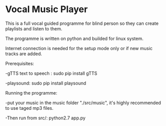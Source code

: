 # Vocal Music Player

This is a full vocal guided programme for blind person so they can create playlists and listen to them. 

The programme is written on python and builded for linux system.

Internet connection is needed for the setup mode only or if new music tracks are added.


Prerequisites:

-gTTS text to speech :
sudo pip install gTTS

-playsound:
sudo pip install playsound


Running the programme:

-put your music in the music folder "./src/music", it's highly recommended to use taged mp3 files.

-Then run from src/: 
python2.7 app.py
